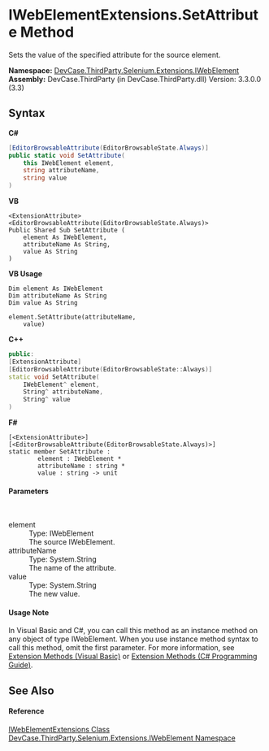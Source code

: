 # IWebElementExtensions.SetAttribute Method 
 

Sets the value of the specified attribute for the source element.

**Namespace:**&nbsp;<a href="N_DevCase_ThirdParty_Selenium_Extensions_IWebElement">DevCase.ThirdParty.Selenium.Extensions.IWebElement</a><br />**Assembly:**&nbsp;DevCase.ThirdParty (in DevCase.ThirdParty.dll) Version: 3.3.0.0 (3.3)

## Syntax

**C#**<br />
``` C#
[EditorBrowsableAttribute(EditorBrowsableState.Always)]
public static void SetAttribute(
	this IWebElement element,
	string attributeName,
	string value
)
```

**VB**<br />
``` VB
<ExtensionAttribute>
<EditorBrowsableAttribute(EditorBrowsableState.Always)>
Public Shared Sub SetAttribute ( 
	element As IWebElement,
	attributeName As String,
	value As String
)
```

**VB Usage**<br />
``` VB Usage
Dim element As IWebElement
Dim attributeName As String
Dim value As String

element.SetAttribute(attributeName, 
	value)
```

**C++**<br />
``` C++
public:
[ExtensionAttribute]
[EditorBrowsableAttribute(EditorBrowsableState::Always)]
static void SetAttribute(
	IWebElement^ element, 
	String^ attributeName, 
	String^ value
)
```

**F#**<br />
``` F#
[<ExtensionAttribute>]
[<EditorBrowsableAttribute(EditorBrowsableState.Always)>]
static member SetAttribute : 
        element : IWebElement * 
        attributeName : string * 
        value : string -> unit 

```


#### Parameters
&nbsp;<dl><dt>element</dt><dd>Type: IWebElement<br />The source IWebElement.</dd><dt>attributeName</dt><dd>Type: System.String<br />The name of the attribute.</dd><dt>value</dt><dd>Type: System.String<br />The new value.</dd></dl>

#### Usage Note
In Visual Basic and C#, you can call this method as an instance method on any object of type IWebElement. When you use instance method syntax to call this method, omit the first parameter. For more information, see <a href="https://docs.microsoft.com/dotnet/visual-basic/programming-guide/language-features/procedures/extension-methods">Extension Methods (Visual Basic)</a> or <a href="https://docs.microsoft.com/dotnet/csharp/programming-guide/classes-and-structs/extension-methods">Extension Methods (C# Programming Guide)</a>.

## See Also


#### Reference
<a href="T_DevCase_ThirdParty_Selenium_Extensions_IWebElement_IWebElementExtensions">IWebElementExtensions Class</a><br /><a href="N_DevCase_ThirdParty_Selenium_Extensions_IWebElement">DevCase.ThirdParty.Selenium.Extensions.IWebElement Namespace</a><br />